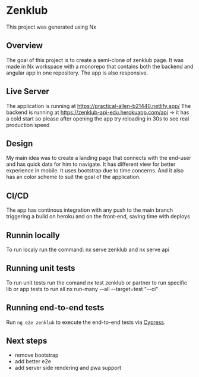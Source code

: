 # Zenklub

This project was generated using Nx

## Overview

The goal of this project is to create a semi-clone of zenklub page. It was made in Nx workspace with a monorepo that contains both the backend and angular app in one repository. The app is also responsive.

## Live Server

The application is running at https://practical-allen-b21440.netlify.app/
The backend is running at https://zenklub-api-edu.herokuapp.com/api -> it has a cold start so please after opening the app try reloading in 30s to see real production speed


## Design

My main idea was to create a landing page that connects with the end-user and has quick data for him to navigate. It has different view for better experience in mobile. It uses bootstrap due to time concerns. And it also has an color scheme to suit the goal of the application.

## CI/CD

The app has continous integration with any push to the main branch triggering a build on heroku and on the front-end, saving time with deploys

## Runnin locally

To run localy run the command: nx serve zenklub and nx serve api

## Running unit tests

To run unit tests run the comand nx test zenklub or partner to run specific lib or app tests to run all nx run-many --all --target=test "--ci"

## Running end-to-end tests

Run `ng e2e zenklub` to execute the end-to-end tests via [Cypress](https://www.cypress.io).


## Next steps

  * remove bootstrap
  * add better e2e
  * add server side rendering and pwa support
